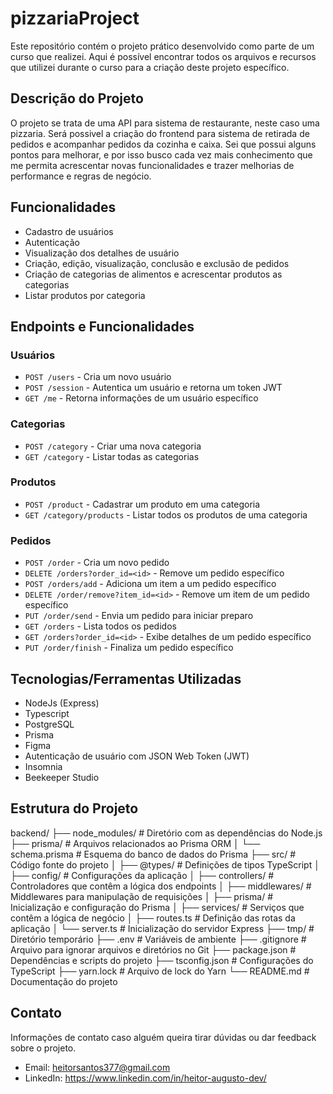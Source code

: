 # pizzariaProject

Este repositório contém o projeto prático desenvolvido como parte de um curso que realizei. Aqui é possível encontrar todos os arquivos e recursos que utilizei durante o curso para a criação deste projeto específico.

## Descrição do Projeto

O projeto se trata de uma API para sistema de restaurante, neste caso uma pizzaria. Será possivel a criação do frontend para sistema de retirada de pedidos e acompanhar pedidos da cozinha e caixa. 
Sei que possui alguns pontos para melhorar, e por isso busco cada vez mais conhecimento que me permita acrescentar novas funcionalidades e trazer melhorias de performance e regras de negócio.

## Funcionalidades

- Cadastro de usuários
- Autenticação
- Visualização dos detalhes de usuário
- Criação, edição, visualização, conclusão e exclusão de pedidos
- Criação de categorias de alimentos e acrescentar produtos as categorias
- Listar produtos por categoria

## Endpoints e Funcionalidades

### Usuários

- `POST /users` - Cria um novo usuário
- `POST /session` - Autentica um usuário e retorna um token JWT
- `GET /me` - Retorna informações de um usuário específico

### Categorias

- `POST /category` - Criar uma nova categoria
- `GET /category` - Listar todas as categorias

### Produtos

- `POST /product` - Cadastrar um produto em uma categoria
- `GET /category/products` - Listar todos os produtos de uma categoria
### Pedidos

- `POST /order` - Cria um novo pedido
- `DELETE /orders?order_id=<id>` - Remove um pedido específico
- `POST /orders/add` - Adiciona um item a um pedido específico
- `DELETE /order/remove?item_id=<id>` - Remove um item de um pedido específico
- `PUT /order/send` - Envia um pedido para iniciar preparo
- `GET /orders` - Lista todos os pedidos
- `GET /orders?order_id=<id>` - Exibe detalhes de um pedido específico
- `PUT /order/finish` - Finaliza um pedido específico

## Tecnologias/Ferramentas Utilizadas

- NodeJs (Express)
- Typescript
- PostgreSQL
- Prisma
- Figma
- Autenticação de usuário com JSON Web Token (JWT)
- Insomnia
- Beekeeper Studio

## Estrutura do Projeto

backend/
├── node_modules/           # Diretório com as dependências do Node.js
├── prisma/                 # Arquivos relacionados ao Prisma ORM
│   └── schema.prisma       # Esquema do banco de dados do Prisma
├── src/                    # Código fonte do projeto
│   ├── @types/             # Definições de tipos TypeScript
│   ├── config/             # Configurações da aplicação
│   ├── controllers/        # Controladores que contêm a lógica dos endpoints
│   ├── middlewares/        # Middlewares para manipulação de requisições
│   ├── prisma/             # Inicialização e configuração do Prisma
│   ├── services/           # Serviços que contêm a lógica de negócio
│   ├── routes.ts           # Definição das rotas da aplicação
│   └── server.ts           # Inicialização do servidor Express
├── tmp/                    # Diretório temporário
├── .env                    # Variáveis de ambiente
├── .gitignore              # Arquivo para ignorar arquivos e diretórios no Git
├── package.json            # Dependências e scripts do projeto
├── tsconfig.json           # Configurações do TypeScript
├── yarn.lock               # Arquivo de lock do Yarn
└── README.md               # Documentação do projeto

## Contato

Informações de contato caso alguém queira tirar dúvidas ou dar feedback sobre o projeto.

- Email: heitorsantos377@gmail.com
- LinkedIn: https://www.linkedin.com/in/heitor-augusto-dev/